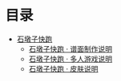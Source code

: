 # 目录

- [石墩子快跑](./Shidunzi/index.md)
    - [石墩子快跑 · 谱面制作说明](./Shidunzi/MappingTutorial.md)
    - [石墩子快跑 · 多人游戏说明](./Shidunzi/MultiPlay.md)
    - [石墩子快跑 · 皮肤说明](./Shidunzi/Skin.md)
